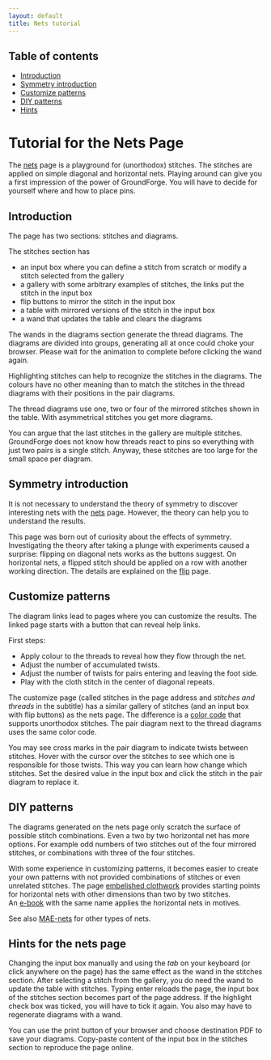 ```yaml
---
layout: default
title: Nets tutorial
---
```

Table of contents
-----------------
* [Introduction](#introduction)
* [Symmetry introduction](#symmetry-introduction)
* [Customize patterns](#customize-patterns)
* [DIY patterns](#diy-patterns)
* [Hints](#hints-for-the-nets-page)

Tutorial for the Nets Page
===========

The [nets] page is a playground for (unorthodox) stitches.
The stitches are applied on simple diagonal and horizontal nets.
Playing around can give you a first impression of the power of GroundForge.
You will have to decide for yourself where and how to place pins.

[nets]: /GroundForge/nets

Introduction
------------

The page has two sections: stitches and diagrams. 

The stitches section has
* an input box where you can define a stitch from scratch or modify a stitch selected from the gallery
* a gallery with some arbitrary examples of stitches, the links put the stitch in the input box
* flip buttons to mirror the stitch in the input box
* a table with mirrored versions of the stitch in the input box
* a wand that updates the table and clears the diagrams

The wands in the diagrams section generate the thread diagrams.
The diagrams are divided into groups, generating all at once could choke your browser.
Please wait for the animation to complete before clicking the wand again.

Highlighting stitches can help to recognize the stitches in the diagrams.
The colours have no other meaning than to match the stitches 
in the thread diagrams with their positions in the pair diagrams.

The thread diagrams use one, two or four of the mirrored stitches shown in the table. 
With asymmetrical stitches you get more diagrams.

You can argue that the last stitches in the gallery are multiple stitches. 
GroundForge does not know how threads react to pins so everything with just two pairs is a single stitch.
Anyway, these stitches are too large for the small space per diagram.

Symmetry introduction
---------------------

It is not necessary to understand the theory of symmetry
to discover interesting nets with the [nets] page.
However, the theory can help you to understand the results.

This page was born out of curiosity about the effects of symmetry.
Investigating the theory after taking a plunge with experiments caused a surprise:
flipping on diagonal nets works as the buttons suggest.
On horizontal nets, a flipped stitch should be applied on a row with another working direction.
The details are explained on the [flip](https://d-bl.github.io/GroundForge-help/clips/flip#symmetry)
page.


Customize patterns
--------------

The diagram links lead to pages where you can customize the results.
The linked page starts with a button that can reveal help links.

First steps:
* Apply colour to the threads to reveal how they flow through the net.
* Adjust the number of accumulated twists.
* Adjust the number of twists for pairs entering and leaving the foot side.
* Play with the cloth stitch in the center of diagonal repeats.

The customize page (called stitches in the page address and _stitches and threads_ in the subtitle)
has a similar gallery of stitches (and an input box with flip buttons) as the nets page.
The difference is a [color code](color-rules) that supports unorthodox stitches.
The pair diagram next to the thread diagrams uses the same color code.

You may see cross marks in the pair diagram to indicate twists between stitches.
Hover with the cursor over the stitches to see which one is responsible for those twists. 
This way you can learn how change which stitches.
Set the desired value in the input box and click the stitch in the pair diagram to replace it.


DIY patterns
------------

The diagrams generated on the nets page only scratch the surface of possible stitch combinations.
Even a two by two horizontal net has more options.
For example odd numbers of two stitches out of the four mirrored stitches,
or combinations with three of the four stitches. 

With some experience in customizing patterns, it becomes easier to create
your own patterns with not provided combinations of stitches or even unrelated stitches.
The page [embelished clothwork](https://d-bl.github.io/MAE-gf/docs/ec)
provides starting points for horizontal nets with other dimensions than two by two stitches.  
An [e-book](https://www.patreon.com/theadventurouslacemakers/shop/embellished-clothwork-ebook-by-marian-221058?source=storefront)
with the same name applies the horizontal nets in motives.

See also [MAE-nets](https://d-bl.github.io/MAE-gf/docs/nets) for other types of nets.


Hints for the nets page
-----------------------

Changing the input box manually and using the _tab_ on your keyboard (or click anywhere on the page) 
has the same effect as the wand in the stitches section.
After selecting a stitch from the gallery, you do need the wand to update the table with stitches.
Typing enter reloads the page, the input box of the stitches section becomes part of the page address.
If the highlight check box was ticked,
you will have to tick it again. You also may have to regenerate diagrams with a wand.

You can use the print button of your browser and choose destination PDF to save your diagrams.
Copy-paste content of the input box in the stitches section to reproduce the page online.
